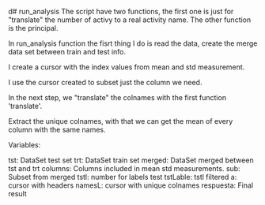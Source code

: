 d# run_analysis
The script have two functions, the first one is just for "translate" the number of activy to a real activity name. The other function is the principal.

In run_analysis function the fisrt thing I do is read the data, create the merge data set between train and test info.

I create a cursor with the index values from mean and std measurement.

I use the cursor created to subset just the column we need.

In the next step, we "translate" the colnames with the first function 'translate'.

Extract the unique colnames, with that we can get the mean of every column with the same names.

Variables:

tst: DataSet test set
trt: DataSet train set
merged: DataSet merged between tst and trt
columns: Columns included in mean std measurements.
sub: Subset from merged
tstl: number for labels test
tstLable: tstl filtered
a: cursor with headers
namesL: cursor with unique colnames
respuesta: Final result
